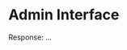 <div id="firebaseui-auth-container"></div>

# Admin Interface

Response: <span id="demo-response">...</span>
